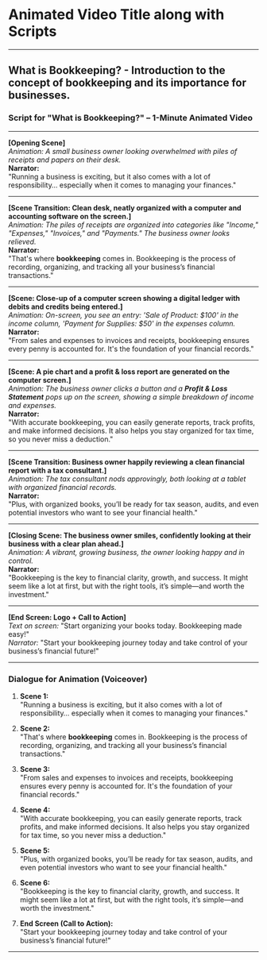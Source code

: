 # Animated Video Title along with Scripts
----
## What is Bookkeeping? - Introduction to the concept of bookkeeping and its importance for businesses.

### **Script for "What is Bookkeeping?" – 1-Minute Animated Video**

---

**[Opening Scene]**  
*Animation: A small business owner looking overwhelmed with piles of receipts and papers on their desk.*  
**Narrator:**  
"Running a business is exciting, but it also comes with a lot of responsibility… especially when it comes to managing your finances."

---

**[Scene Transition: Clean desk, neatly organized with a computer and accounting software on the screen.]**  
*Animation: The piles of receipts are organized into categories like "Income," "Expenses," "Invoices," and "Payments." The business owner looks relieved.*  
**Narrator:**  
"That's where **bookkeeping** comes in. Bookkeeping is the process of recording, organizing, and tracking all your business’s financial transactions."

---

**[Scene: Close-up of a computer screen showing a digital ledger with debits and credits being entered.]**  
*Animation: On-screen, you see an entry: 'Sale of Product: $100' in the income column, 'Payment for Supplies: $50' in the expenses column.*  
**Narrator:**  
"From sales and expenses to invoices and receipts, bookkeeping ensures every penny is accounted for. It's the foundation of your financial records."

---

**[Scene: A pie chart and a profit & loss report are generated on the computer screen.]**  
*Animation: The business owner clicks a button and a **Profit & Loss Statement** pops up on the screen, showing a simple breakdown of income and expenses.*  
**Narrator:**  
"With accurate bookkeeping, you can easily generate reports, track profits, and make informed decisions. It also helps you stay organized for tax time, so you never miss a deduction."

---

**[Scene Transition: Business owner happily reviewing a clean financial report with a tax consultant.]**  
*Animation: The tax consultant nods approvingly, both looking at a tablet with organized financial records.*  
**Narrator:**  
"Plus, with organized books, you’ll be ready for tax season, audits, and even potential investors who want to see your financial health."

---

**[Closing Scene: The business owner smiles, confidently looking at their business with a clear plan ahead.]**  
*Animation: A vibrant, growing business, the owner looking happy and in control.*  
**Narrator:**  
"Bookkeeping is the key to financial clarity, growth, and success. It might seem like a lot at first, but with the right tools, it’s simple—and worth the investment."

---

**[End Screen: Logo + Call to Action]**  
*Text on screen:* "Start organizing your books today. Bookkeeping made easy!"  
*Narrator:* "Start your bookkeeping journey today and take control of your business’s financial future!"

---

### **Dialogue for Animation (Voiceover)**

1. **Scene 1:**  
   "Running a business is exciting, but it also comes with a lot of responsibility… especially when it comes to managing your finances."

2. **Scene 2:**  
   "That's where **bookkeeping** comes in. Bookkeeping is the process of recording, organizing, and tracking all your business’s financial transactions."

3. **Scene 3:**  
   "From sales and expenses to invoices and receipts, bookkeeping ensures every penny is accounted for. It's the foundation of your financial records."

4. **Scene 4:**  
   "With accurate bookkeeping, you can easily generate reports, track profits, and make informed decisions. It also helps you stay organized for tax time, so you never miss a deduction."

5. **Scene 5:**  
   "Plus, with organized books, you’ll be ready for tax season, audits, and even potential investors who want to see your financial health."

6. **Scene 6:**  
   "Bookkeeping is the key to financial clarity, growth, and success. It might seem like a lot at first, but with the right tools, it’s simple—and worth the investment."

7. **End Screen (Call to Action):**  
   "Start your bookkeeping journey today and take control of your business’s financial future!"

---

